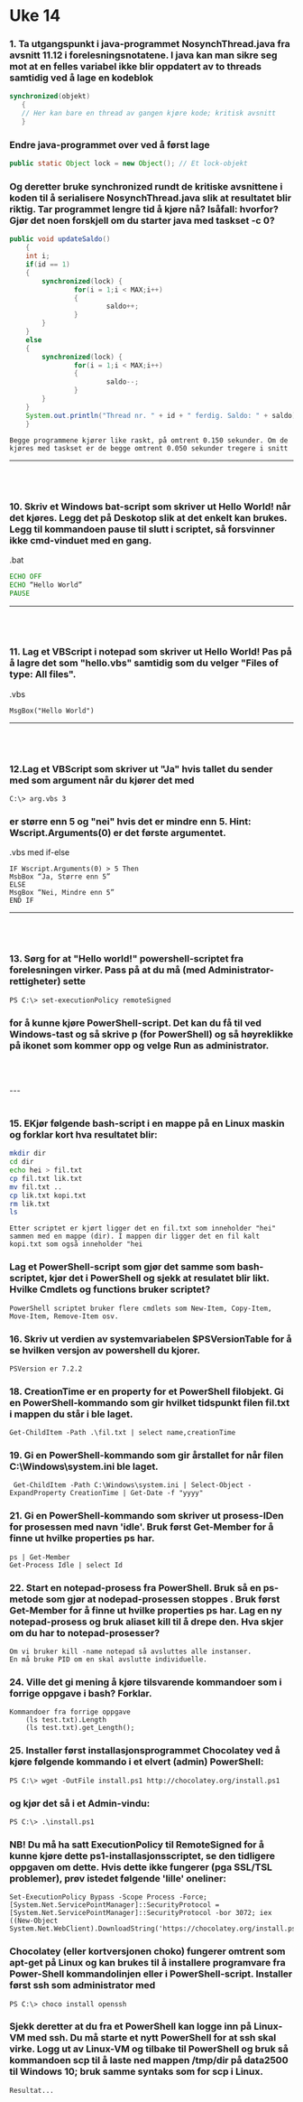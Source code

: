 # Uke 14

### **1. Ta utgangspunkt i java-programmet NosynchThread.java fra avsnitt 11.12 i forelesningsnotatene. I java kan man sikre seg mot at en felles variabel ikke blir oppdatert av to threads samtidig ved å lage en kodeblok**

```java
synchronized(objekt)
   {
   // Her kan bare en thread av gangen kjøre kode; kritisk avsnitt 
   }
```

### **Endre java-programmet over ved å først lage**
```java
public static Object lock = new Object(); // Et lock-objekt 
```
### **Og deretter bruke synchronized rundt de kritiske avsnittene i koden til å serialisere NosynchThread.java slik at resultatet blir riktig. Tar programmet lengre tid å kjøre nå? Isåfall: hvorfor? Gjør det noen forskjell om du starter java med taskset -c 0?**

```java
public void updateSaldo()
    {
    int i;
    if(id == 1)
    {
        synchronized(lock) {
                for(i = 1;i < MAX;i++)
                {
                        saldo++;
                }
        }
    }
    else
    {
        synchronized(lock) {
                for(i = 1;i < MAX;i++)
                {
                        saldo--;
                }
        }
    }
    System.out.println("Thread nr. " + id + " ferdig. Saldo: " + saldo);
    }
```

    Begge programmene kjører like raskt, på omtrent 0.150 sekunder. Om de kjøres med taskset er de begge omtrent 0.050 sekunder tregere i snitt
---
<br>
<br>

### **10. Skriv et Windows bat-script som skriver ut Hello World! når det kjøres. Legg det på Deskotop slik at det enkelt kan brukes. Legg til kommandoen pause til slutt i scriptet, så forsvinner ikke cmd-vinduet med en gang.**

.bat
```bat
ECHO OFF
ECHO “Hello World”
PAUSE
```
---
<br>
<br>

### **11. Lag et VBScript i notepad som skriver ut Hello World! Pas på å lagre det som "hello.vbs" samtidig som du velger "Files of type: All files".**
.vbs
```vbs
MsgBox("Hello World")
```
---
<br>
<br>

### **12.Lag et VBScript som skriver ut "Ja" hvis tallet du sender med som argument når du kjører det med**

    C:\> arg.vbs 3
### **er større enn 5 og "nei" hvis det er mindre enn 5. Hint: Wscript.Arguments(0) er det første argumentet.**

.vbs med if-else
```vbs
IF Wscript.Arguments(0) > 5 Then
MsbBox “Ja, Større enn 5”
ELSE
MsgBox “Nei, Mindre enn 5”
END IF
```
---
<br>
<br>

### **13. Sørg for at "Hello world!" powershell-scriptet fra forelesningen virker. Pass på at du må (med Administrator-rettigheter) sette**
    PS C:\> set-executionPolicy remoteSigned
### **for å kunne kjøre PowerShell-script. Det kan du få til ved Windows-tast og så skrive p (for PowerShell) og så høyreklikke på ikonet som kommer opp og velge Run as administrator.**
<br>

<p align="center">
    <img src="images\vbs_helloWorld.png" style="width: auto;" alt="">
</p>
---
<br>
<br>

### **15. EKjør følgende bash-script i en mappe på en Linux maskin og forklar kort hva resultatet blir:**
```bash
mkdir dir
cd dir
echo hei > fil.txt
cp fil.txt lik.txt
mv fil.txt ..
cp lik.txt kopi.txt
rm lik.txt
ls
```
    Etter scriptet er kjørt ligger det en fil.txt som inneholder "hei" sammen med en mappe (dir). I mappen dir ligger det en fil kalt kopi.txt som også inneholder "hei
### **Lag et PowerShell-script som gjør det samme som bash-scriptet, kjør det i PowerShell og sjekk at resulatet blir likt. Hvilke Cmdlets og functions bruker scriptet?**
    PowerShell scriptet bruker flere cmdlets som New-Item, Copy-Item, Move-Item, Remove-Item osv.

### **16. Skriv ut verdien av systemvariabelen $PSVersionTable for å se hvilken versjon av powershell du kjorer.**
    PSVersion er 7.2.2

### **18. CreationTime er en property for et PowerShell filobjekt. Gi en PowerShell-kommando som gir hvilket tidspunkt filen fil.txt i mappen du står i ble laget.**
    Get-ChildItem -Path .\fil.txt | select name,creationTime


### **19. Gi en PowerShell-kommando som gir årstallet for når filen C:\Windows\system.ini ble laget.**
     Get-ChildItem -Path C:\Windows\system.ini | Select-Object -ExpandProperty CreationTime | Get-Date -f "yyyy"
### **21.  Gi en PowerShell-kommando som skriver ut prosess-IDen for prosessen med navn 'idle'. Bruk først Get-Member for å finne ut hvilke properties ps har.**
    ps | Get-Member
    Get-Process Idle | select Id

### **22. Start en notepad-prosess fra PowerShell. Bruk så en ps-metode som gjør at nodepad-prosessen stoppes . Bruk først Get-Member for å finne ut hvilke properties ps har. Lag en ny notepad-prosess og bruk aliaset kill til å drepe den. Hva skjer om du har to notepad-prosesser?**
    Om vi bruker kill -name notepad så avsluttes alle instanser.
    En må bruke PID om en skal avslutte individuelle.
### **24. Ville det gi mening å kjøre tilsvarende kommandoer som i forrige oppgave i bash? Forklar.**
    Kommandoer fra forrige oppgave
        (ls test.txt).Length
        (ls test.txt).get_Length();

### **25. Installer først installasjonsprogrammet Chocolatey ved å kjøre følgende kommando i et elvert (admin) PowerShell:**
    PS C:\> wget -OutFile install.ps1 http://chocolatey.org/install.ps1    

### **og kjør det så i et Admin-vindu:**
    PS C:\> .\install.ps1
    
### **NB! Du må ha satt ExecutionPolicy til RemoteSigned for å kunne kjøre dette ps1-installasjonsscriptet, se den tidligere oppgaven om dette. Hvis dette ikke fungerer (pga SSL/TSL problemer), prøv istedet følgende 'lille' oneliner:**

    Set-ExecutionPolicy Bypass -Scope Process -Force; [System.Net.ServicePointManager]::SecurityProtocol = [System.Net.ServicePointManager]::SecurityProtocol -bor 3072; iex ((New-Object System.Net.WebClient).DownloadString('https://chocolatey.org/install.ps1'))
### **Chocolatey (eller kortversjonen choko) fungerer omtrent som apt-get på Linux og kan brukes til å installere programvare fra Power-Shell kommandolinjen eller i PowerShell-script. Installer først ssh som administrator med**
    PS C:\> choco install openssh
### **Sjekk deretter at du fra et PowerShell kan logge inn på Linux-VM med ssh. Du må starte et nytt PowerShell for at ssh skal virke. Logg ut av Linux-VM og tilbake til PowerShell og bruk så kommandoen scp til å laste ned mappen /tmp/dir på data2500 til Windows 10; bruk samme syntaks som for scp i Linux.**
    Resultat...